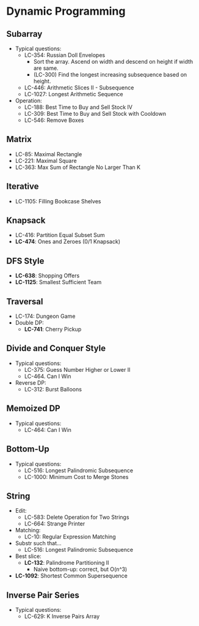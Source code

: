# Dynamic Programming

## Subarray
- Typical questions:
	- LC-354: Russian Doll Envelopes
		- Sort the array. Ascend on width and descend on height if width are same.
		- (LC-300) Find the longest increasing subsequence based on height.
	- LC-446: Arithmetic Slices II - Subsequence
	- LC-1027: Longest Arithmetic Sequence
- Operation:
	- LC-188: Best Time to Buy and Sell Stock IV
	- LC-309: Best Time to Buy and Sell Stock with Cooldown
	- LC-546: Remove Boxes

## Matrix
- LC-85: Maximal Rectangle
- LC-221: Maximal Square
- LC-363: Max Sum of Rectangle No Larger Than K

## Iterative
- LC-1105: Filling Bookcase Shelves

## Knapsack
- LC-416: Partition Equal Subset Sum
- **LC-474**: Ones and Zeroes (0/1 Knapsack)

## DFS Style
- **LC-638**: Shopping Offers
- **LC-1125**: Smallest Sufficient Team

## Traversal
- LC-174: Dungeon Game
- Double DP:
	- **LC-741**: Cherry Pickup

## Divide and Conquer Style
- Typical questions:
	- LC-375: Guess Number Higher or Lower II
	- LC-464. Can I Win
- Reverse DP:
	- LC-312: Burst Balloons

## Memoized DP
- Typical questions:
	- LC-464: Can I Win

## Bottom-Up
- Typical questions:
    - LC-516: Longest Palindromic Subsequence
	- LC-1000: Minimum Cost to Merge Stones

## String
- Edit:
    - LC-583: Delete Operation for Two Strings
	- LC-664: Strange Printer
- Matching:
 	- LC-10: Regular Expression Matching
- Substr such that...
	- LC-516: Longest Palindromic Subsequence
- Best slice:
	- **LC-132**: Palindrome Partitioning II
		- Naive bottom-up: correct, but O(n^3)
- **LC-1092**: Shortest Common Supersequence

## Inverse Pair Series
- Typical questions:
	- LC-629: K Inverse Pairs Array
